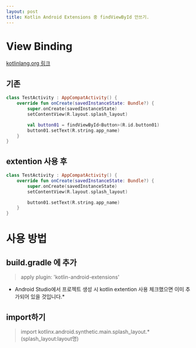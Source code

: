 ```yaml
---
layout: post
title: Kotlin Android Extensions 중 findViewById 안쓰기.
---
```


# View Binding

[kotlinlang.org 링크](https://kotlinlang.org/docs/tutorials/android-plugin.html)

## 기존

```kotlin
class TestActivity : AppCompatActivity() {
    override fun onCreate(savedInstanceState: Bundle?) {
        super.onCreate(savedInstanceState)
        setContentView(R.layout.splash_layout)

        val button01 = findViewById<Button>(R.id.button01)
        button01.setText(R.string.app_name)
    }
}
```

## extention 사용 후

```kotlin
class TestActivity : AppCompatActivity() {
    override fun onCreate(savedInstanceState: Bundle?) {
        super.onCreate(savedInstanceState)
        setContentView(R.layout.splash_layout)

        button01.setText(R.string.app_name)
    }
}
```

# 사용 방법

## build.gradle 에 추가

> apply plugin: 'kotlin-android-extensions'

- Android Studio에서 프로젝트 생성 시 kotlin extention 사용 체크했으면 이미 추가되어 있을 것입니다.*

## import하기

> import kotlinx.android.synthetic.main.splash_layout.* (splash_layout:layout명)
